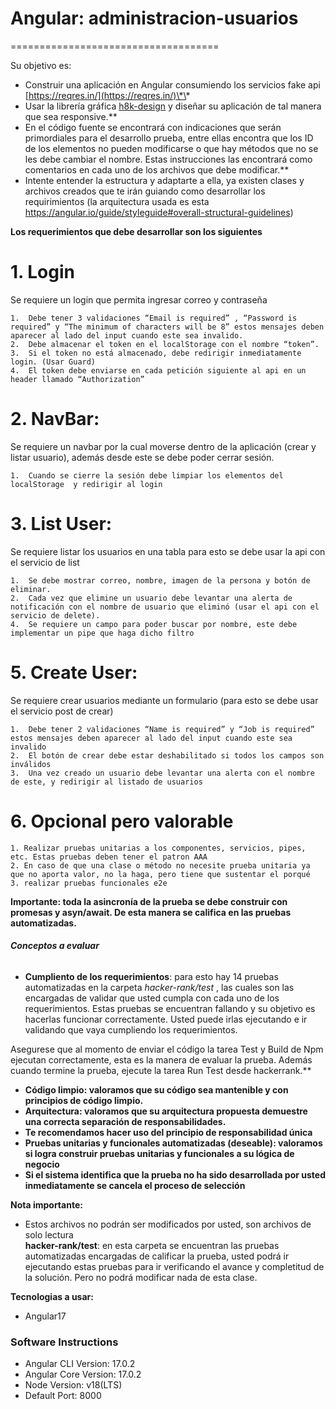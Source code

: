 # Angular: administracion-usuarios

====================================

Su objetivo es:

- Construir una aplicación en Angular consumiendo los servicios fake api [https://reqres.in/](https://reqres.in/)\*\*
- Usar la librería gráfica [h8k-design](https://h8k-design.vercel.app/demo.html) y diseñar su aplicación de tal manera que sea responsive.\*\*
- En el código fuente se encontrará con indicaciones que serán primordiales para el desarrollo prueba, entre ellas encontra que los ID de los elementos no pueden modificarse o que hay métodos que no se les debe cambiar el nombre. Estas instrucciones las encontrará como comentarios en cada uno de los archivos que debe modificar.\*\*
- Intente entender la estructura y adaptarte a ella, ya existen clases y archivos creados que te irán guiando como desarrollar los requirimientos (la arquitectura usada es esta https://angular.io/guide/styleguide#overall-structural-guidelines)

**Los requerimientos que debe desarrollar son los siguientes**

# 1. Login

Se requiere un login que permita ingresar correo y contraseña

    1.  Debe tener 3 validaciones “Email is required” , “Password is required” y “The minimum of characters will be 8” estos mensajes deben aparecer al lado del input cuando este sea invalido.
    2.  Debe almacenar el token en el localStorage con el nombre “token”.
    3.  Si el token no está almacenado, debe redirigir inmediatamente login. (Usar Guard)
    4.  El token debe enviarse en cada petición siguiente al api en un header llamado “Authorization”

# 2. NavBar: 

Se requiere un navbar por la cual moverse dentro de la aplicación (crear y listar usuario), además desde este se debe poder cerrar sesión.

    1.  Cuando se cierre la sesión debe limpiar los elementos del localStorage  y redirigir al login

# 3. List User:

Se requiere listar los usuarios en una tabla para esto se debe usar la api con el servicio de list

    1.  Se debe mostrar correo, nombre, imagen de la persona y botón de eliminar.
    2.  Cada vez que elimine un usuario debe levantar una alerta de notificación con el nombre de usuario que eliminó (usar el api con el servicio de delete).
    4.  Se requiere un campo para poder buscar por nombre, este debe implementar un pipe que haga dicho filtro

# 5. Create User: 

Se requiere crear usuarios mediante un formulario (para esto se debe usar el servicio post de crear)

    1.  Debe tener 2 validaciones “Name is required” y “Job is required” estos mensajes deben aparecer al lado del input cuando este sea invalido
    2.  El botón de crear debe estar deshabilitado si todos los campos son inválidos
    3.  Una vez creado un usuario debe levantar una alerta con el nombre de este, y redirigir al listado de usuarios

# 6. Opcional pero valorable

    1. Realizar pruebas unitarias a los componentes, servicios, pipes, etc. Estas pruebas deben tener el patron AAA
    2. En caso de que una clase o método no necesite prueba unitaria ya que no aporta valor, no la haga, pero tiene que sustentar el porqué
    3. realizar pruebas funcionales e2e

**Importante: toda la asincronía de la prueba se debe construir con promesas y asyn/await. De esta manera se califica en las pruebas automatizadas.**

###### **Conceptos a evaluar**

- **Cumpliento de los requerimientos**: para esto hay 14 pruebas automatizadas en la carpeta *hacker-rank/test* , las cuales son las encargadas de validar que usted cumpla con cada uno de los requerimientos. Estas pruebas se encuentran fallando y su objetivo es hacerlas funcionar correctamente. Usted puede irlas ejecutando e ir validando que vaya cumpliendo los requerimientos.

Asegurese que al momento de enviar el código la tarea Test y Build de Npm ejecutan correctamente, esta es la manera de evaluar la prueba. Además cuando termine la prueba, ejecute la tarea Run Test desde hackerrank.\*\*

- **Código limpio: valoramos que su código sea mantenible y con principios de código limpio.**
- **Arquitectura: valoramos que su arquitectura propuesta demuestre una correcta separación de responsabilidades.**
- **Te recomendamos hacer uso del principio de responsabilidad única**
- **Pruebas unitarias y funcionales automatizadas (deseable): valoramos si logra construir pruebas unitarias y funcionales a su lógica de negocio**
- **Si el sistema identifica que la prueba no ha sido desarrollada por usted inmediatamente se cancela el proceso de selección**

**Nota importante:**

- Estos archivos no podrán ser modificados por usted, son archivos de solo lectura  
  **hacker-rank/test**: en esta carpeta se encuentran las pruebas automatizadas encargadas de calificar la prueba, usted podrá ir ejecutando estas pruebas para ir verificando el avance y completitud de la solución. Pero no podrá modificar nada de esta clase.

**Tecnologias a usar:**

- Angular17

### Software Instructions

- Angular CLI Version: 17.0.2
- Angular Core Version: 17.0.2
- Node Version: v18(LTS)
- Default Port: 8000
